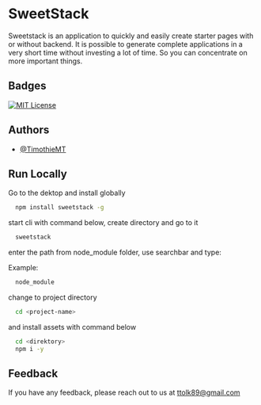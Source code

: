 
# SweetStack

Sweetstack is an application to quickly and easily create starter pages with or without backend. It is possible to generate complete applications in a very short time without investing a lot of time. So you can concentrate on more important things.


## Badges

[![MIT License](https://img.shields.io/badge/License-MIT-green.svg)](https://choosealicense.com/licenses/mit/)



## Authors

- [@TimothieMT](https://github.com/TimothieMT)
## Run Locally

Go to the dektop and install globally

```bash
  npm install sweetstack -g
```

start cli with command below, create directory and go to it

```bash
  sweetstack
```

enter the path from node_module folder, use searchbar and type:

Example:
```bash
  node_module
```

change to project directory

```bash
  cd <project-name>
```
and install assets with command below

```bash
  cd <direktory> 
  npm i -y
```


## Feedback

If you have any feedback, please reach out to us at ttolk89@gmail.com



